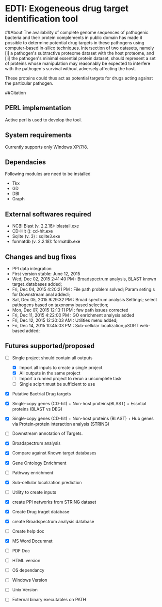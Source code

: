 # EDTI: Exogeneous drug target identification tool

##About
The availability of complete genome sequences of pathogenic bacteria and their protein complements in public domain has made it possible to determine potential drug targets in these pathogens using computer-based in-silico techniques. Intersection of two datasets, namely 
[i] a pathogen's subtractive proteome dataset with the host proteome, and 
[ii] the pathogen's minimal essential protein dataset, should represent a set of proteins whose manipulation may reasonably be expected to interfere with the pathogen's survival without adversely affecting the host. 

These proteins could thus act as potential targets for drugs acting against the particular pathogen.

##Citation

## PERL implementation
Active perl is used to develop the tool. 
## System requirements
Currently supports only Windows XP/7/8.

## Dependacies
Following modules are need to be installed
* Tkx
* GD
* DBI
* Graph

## External softwares required
* NCBI Blast (v. 2.2.18): blastall.exe
* CD-Hit (): cd-hit.exe 
* Sqlite (v. 3) : sqlite3.exe
* formatdb (v. 2.2.18): formatdb.exe 

## Changes and bug fixes
* PPI data integration
* First version stable: June 12, 2015
* Wed, Dec 02, 2015  2:41:40 PM : Broadspectrum analysis, BLAST known target_databases added;
* Fri, Dec 04, 2015  4:20:21 PM : File path problem solved; Param seting s for Downstream anal addedi;
* Sat, Dec 05, 2015 9:29:32 PM : Broad spectrum analysis Settings; select pathogens based on taxonomy based selection;
* Mon, Dec 07, 2015 12:13:11 PM : few path issues corrected
* Fri, Dec 11, 2015  4:22:00 PM : GO enrichment analysis added
* Fri, Dec 12, 2015  12:30:03 AM : Utilities menu added;
* Fri, Dec 14, 2015  10:45:03 PM : Sub-cellular localization;pSORT web-based added;

## Futures supported/proposed
- [ ] Single project should contain all outputs
  - [x] Import all inputs to create a single project
  - [x] All outputs in the same project
  - [ ] Import a runned project to rerun a uncomplete task
  - [ ] Single sciprt must be sufficient to use
- [x] Putative Bactrial Drug targets
 - [x] Single-copy genes (CD-hit) + Non-host proteins(BLAST) + Essntial proteins (BLAST vs DEG)
 - [x] Single-copy genes (CD-hit) + Non-host proteins (BLAST) + Hub genes via Protein-protein interaction analysis (STRING)
- [ ] Downstream annotation of Targets.
 - [x] Broadspectrum analysis
 - [x] Compare against Known target databases
 - [x] Gene Ontology Enrichment
 - [ ] Pathway enrichment
 - [x] Sub-cellular localization prediction
- [ ] Utility to create inputs
 - [x] create PPI networks from STRING dataset
 - [x] Create Drug traget database
 - [x] create Broadspectrum analysis database
- [ ] Create help doc
 - [x] MS Word Documnet
 - [ ] PDF Doc
 - [ ] HTML version
- [ ] OS dependancy
 - [ ] Windows Version
 - [ ] Unix Version
- [ ] External binary executables on PATH
 



